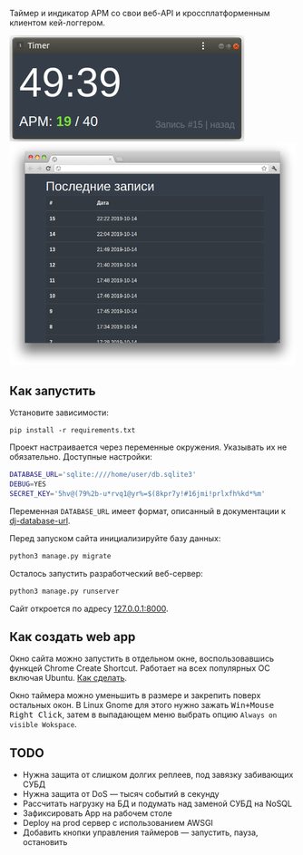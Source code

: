 Таймер и индикатор APM со свои веб-API и кроссплатформенным клиентом кей-логгером.

<img src="screenshots/timer.png"/>

<img src="screenshots/site.png"/>

## Как запустить

Установите зависимости:

```
pip install -r requirements.txt
```

Проект настраивается через переменные окружения. Указывать их не обязательно. Доступные настройки:

```sh
DATABASE_URL='sqlite:////home/user/db.sqlite3'
DEBUG=YES
SECRET_KEY='5hv@(79%2b-u*rvq1@yr%=$(8kpr7y!#16jmi!prlxfh%kd*%m'
```

Переменная `DATABASE_URL` имеет формат, описанный в документации к [dj-database-url](https://github.com/jacobian/dj-database-url).

Перед запуском сайта инициализируйте базу данных:

```sh
python3 manage.py migrate
```

Осталось запустить разработческий веб-сервер:

```sh
python3 manage.py runserver
```

Сайт откроется по адресу [127.0.0.1:8000](http://127.0.0.1:8000).

## Как создать web app

Окно сайта можно запустить в отдельном окне, воспользовавшись функцей Chrome Create Shortcut. Работает на всех популярных ОС включая Ubuntu. [Как сделать](https://www.laptopmag.com/articles/how-to-create-desktop-shortcuts-for-web-pages-using-chrome).

Окно таймера можно уменьшить в размере и закрепить поверх остальных окон. В Linux Gnome для этого нужно зажать <kbd>Win+Mouse Right Click</kbd>, затем в выпадающем меню выбрать опцию `Always on visible Wokspace`.

## TODO

- Нужна защита от слишком долгих реплеев, под завязку забивающих СУБД
- Нужна защита от DoS — тысяч событий в секунду
- Рассчитать нагрузку на БД и подумать над заменой СУБД на NoSQL
- Зафиксировать App на рабочем столе
- Deploy на prod сервер с использованием AWSGI
- Добавить кнопки управления таймеров — запустить, пауза, остановить